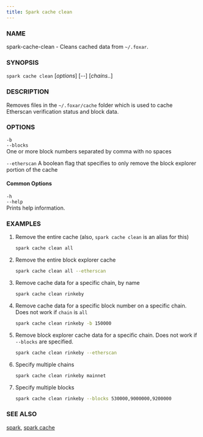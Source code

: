 ```yaml
---
title: Spark cache clean
---
```


### NAME

spark-cache-clean - Cleans cached data from `~/.foxar`.

### SYNOPSIS

`spark cache clean` [*options*] [*--*] [*chains..*]

### DESCRIPTION

Removes files in the `~/.foxar/cache` folder which is used to cache Etherscan verification status and block data.

### OPTIONS

`-b`  
`--blocks`  
One or more block numbers separated by comma with no spaces

`--etherscan`
A boolean flag that specifies to only remove the block explorer portion of the cache

#### Common Options

`-h`  
`--help`  
Prints help information.

### EXAMPLES

1. Remove the entire cache (also, `spark cache clean` is an alias for this)

   ```sh
   spark cache clean all
   ```

2. Remove the entire block explorer cache

   ```sh
   spark cache clean all --etherscan
   ```

3. Remove cache data for a specific chain, by name

   ```sh
   spark cache clean rinkeby
   ```

4. Remove cache data for a specific block number on a specific chain. Does not work if `chain` is `all`

   ```sh
   spark cache clean rinkeby -b 150000
   ```

5. Remove block explorer cache data for a specific chain. Does not work if `--blocks` are specified.

   ```sh
   spark cache clean rinkeby --etherscan
   ```

6. Specify multiple chains

   ```sh
   spark cache clean rinkeby mainnet
   ```

7. Specify multiple blocks
   ```sh
   spark cache clean rinkeby --blocks 530000,9000000,9200000
   ```

### SEE ALSO

[spark](./spark.md), [spark cache](./spark-cache.md)
